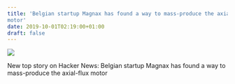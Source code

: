 ```yaml
---
title: 'Belgian startup Magnax has found a way to mass-produce the axial-flux
motor'
date: 2019-10-01T02:19:00+01:00
draft: false
---
```


![](https://ifttt.com/images/no_image_card.png)  

New top story on Hacker News: Belgian startup Magnax has found a way to mass-produce the axial-flux motor